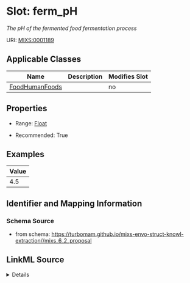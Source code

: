 # Slot: ferm_pH


_The pH of the fermented food fermentation process_



URI: [MIXS:0001189](https://w3id.org/mixs/0001189)



<!-- no inheritance hierarchy -->




## Applicable Classes

| Name | Description | Modifies Slot |
| --- | --- | --- |
[FoodHumanFoods](FoodHumanFoods.md) |  |  no  |







## Properties

* Range: [Float](Float.md)

* Recommended: True






## Examples

| Value |
| --- |
| 4.5 |

## Identifier and Mapping Information







### Schema Source


* from schema: https://turbomam.github.io/mixs-envo-struct-knowl-extraction//mixs_6_2_proposal




## LinkML Source

<details>
```yaml
name: ferm_pH
description: The pH of the fermented food fermentation process
title: fermentation pH
notes:
- fermentation
- ph
examples:
- value: '4.5'
from_schema: https://turbomam.github.io/mixs-envo-struct-knowl-extraction//mixs_6_2_proposal
rank: 1000
slot_uri: MIXS:0001189
multivalued: false
alias: ferm_pH
domain_of:
- FoodHumanFoods
range: float
recommended: true

```
</details>
